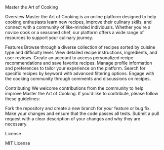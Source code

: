 Master the Art of Cooking

Overview
Master the Art of Cooking is an online platform designed to help cooking 
enthusiasts learn new recipes, improve their culinary skills, and connect
with a community of like-minded individuals. Whether you're a novice cook
or a seasoned chef, our platform offers a wide range of resources to
support your culinary journey.

Features
Browse through a diverse collection of recipes sorted by cuisine type
and difficulty level.
View detailed recipe instructions, ingredients, and user reviews.
Create an account to access personalized recipe recommendations and
save favorite recipes.
Manage profile information and preferences to tailor your experience
on the platform.
Search for specific recipes by keyword with advanced filtering options.
Engage with the cooking community through comments and discussions on recipes.

Contributing
We welcome contributions from the community to help improve
Master the Art of Cooking.
If you'd like to contribute, please follow these guidelines:

Fork the repository and create a new branch for your feature or bug fix.
Make your changes and ensure that the code passes all tests.
Submit a pull request with a clear description of your changes and why they 
are necessary.

License

MIT License
